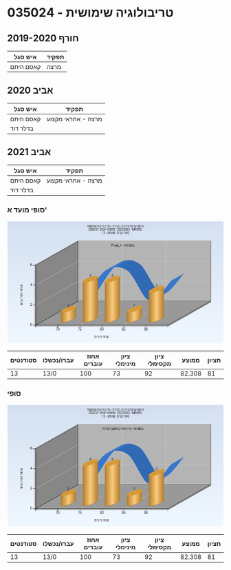 # 035024 - טריבולוגיה שימושית

## חורף 2019-2020

| איש סגל | תפקיד |
| ---- | ---- |
| קאסם היתם | מרצה |

## אביב 2020

| איש סגל | תפקיד |
| ---- | ---- |
| קאסם היתם | מרצה - אחראי מקצוע |
| בדלר דוד |  |

## אביב 2021

| איש סגל | תפקיד |
| ---- | ---- |
| קאסם היתם | מרצה - אחראי מקצוע |
| בדלר דוד |  |

### סופי מועד א'

![202002 Final_A](202002/Final_A.png)

| סטודנטים | עברו/נכשלו | אחוז עוברים | ציון מינימלי | ציון מקסימלי | ממוצע | חציון |
| ---- | ---- | ---- | ---- | ---- | ---- | ---- |
| 13 | 13/0 | 100 | 73 | 92 | 82.308 | 81 |

### סופי

![202002 Finals](202002/Finals.png)

| סטודנטים | עברו/נכשלו | אחוז עוברים | ציון מינימלי | ציון מקסימלי | ממוצע | חציון |
| ---- | ---- | ---- | ---- | ---- | ---- | ---- |
| 13 | 13/0 | 100 | 73 | 92 | 82.308 | 81 |

